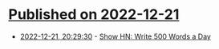 # [Published on 2022-12-21](index.md)

* [2022-12-21, 20:29:30](https://news.ycombinator.com/item?id=34085984) - [Show HN: Write 500 Words a Day](https://www.fivehundredwordsaday.com/beta)
